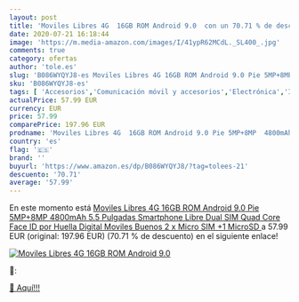 ```yaml
---
layout: post
title: 'Moviles Libres 4G  16GB ROM Android 9.0  con un 70.71 % de descuento'
date: 2020-07-21 16:18:44
image: 'https://m.media-amazon.com/images/I/41ypR62MCdL._SL400_.jpg'
comments: true
category: ofertas
author: 'tole.es'
slug: 'B086WYQYJ8-es Moviles Libres 4G 16GB ROM Android 9.0 Pie 5MP+8MP 4800mAh...'
sku: 'B086WYQYJ8-es'
tags: [ 'Accesorios','Comunicación móvil y accesorios','Electrónica','Informática','Móviles','Móviles y smartphones libres','Ratones','Smartwatches','Tabletas gráficas','Teclados, ratones y periféricos de entrada','Tecnología para vestir','android', ]
actualPrice: 57.99 EUR
currency: EUR
price: 57.99
comparePrice: 197.96 EUR
prodname: 'Moviles Libres 4G  16GB ROM Android 9.0 Pie 5MP+8MP  4800mAh 5.5 Pulgadas Smartphone Libre Dual SIM  Quad Core Face ID por Huella Digital Moviles Buenos  2 x Micro SIM +1 MicroSD '
country: 'es'
flag: '🇪🇸'
brand: ''
buyurl: 'https://www.amazon.es/dp/B086WYQYJ8/?tag=tolees-21'
descuento: '70.71'
average: '57.99'
---
```


En este momento está [Moviles Libres 4G  16GB ROM Android 9.0 Pie 5MP+8MP  4800mAh 5.5 Pulgadas Smartphone Libre Dual SIM  Quad Core Face ID por Huella Digital Moviles Buenos  2 x Micro SIM +1 MicroSD ](https://www.amazon.es/dp/B086WYQYJ8/?tag=tolees-21) a 57.99 EUR (original: 197.96 EUR) (70.71 %  de descuento) en el siguiente enlace!

[![Moviles Libres 4G  16GB ROM Android 9.0 ](https://m.media-amazon.com/images/I/41ypR62MCdL._SL400_.jpg)](https://www.amazon.es/dp/B086WYQYJ8/?tag=tolees-21)

🔎:


[🛒 Aquí!!!](https://www.amazon.es/dp/B086WYQYJ8/?tag=tolees-21)
